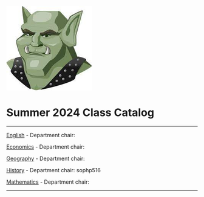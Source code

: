 ![greengoblinmascot](media/gg.jpeg)
# Summer 2024 Class Catalog
---

[English](english.md) - Department chair: <github username>

[Economics](economics.md) - Department chair: <github username> 

[Geography](geography.md) - Department chair: <candicecjiang>

[History](history.md) - Department chair: sophp516

[Mathematics](math.md) - Department chair: <Alda-Zeneli>

---
